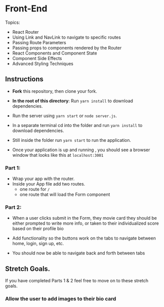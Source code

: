 # Front-End

Topics:

- React Router
- Using Link and NavLink to navigate to specific routes
- Passing Route Parameters
- Passing props to components rendered by the Router
- React Components and Component State
- Component Side Effects
- Advanced Styling Techniques

## Instructions

- **Fork** this repository, then clone your fork.

- **In the root of this directory**: Run `yarn install` to download dependencies.

- Run the server using `yarn start` or `node server.js`.

- In a separate terminal cd into the folder and run `yarn install` to download dependencies.
- Still inside the folder run `yarn start` to run the application.

- Once your application is up and running , you should see a browser window that looks like this at `localhost:3001`

### Part 1:

- Wrap your app with the router.
- Inside your App file add two routes.
  - one route for `/`
  - one route that will load the Form component

### Part 2:

- When a user clicks submit in the Form, they movie card they should be either prompted to write more info, or taken to their individualized score based on their profile bio

- Add functionality so the buttons work on the tabs to navigate between home, login, sign up, etc.

- You should now be able to navigate back and forth between tabs

## Stretch Goals.

If you have completed Parts 1 & 2 feel free to move on to these stretch goals.

### Allow the user to add images to their bio card
